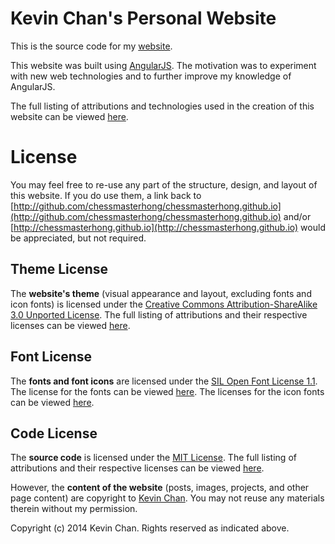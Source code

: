 # Kevin Chan's Personal Website

This is the source code for my [website](http://chessmasterhong.github.io).

This website was built using [AngularJS](http://angularjs.org). The motivation was to experiment with new web technologies and to further improve my knowledge of AngularJS.

The full listing of attributions and technologies used in the creation of this website can be viewed [here](http://chessmasterhong.github.io/#/credits).


# License

You may feel free to re-use any part of the structure, design, and layout of this website. If you do use them, a link back to [http://github.com/chessmasterhong/chessmasterhong.github.io](http://github.com/chessmasterhong/chessmasterhong.github.io) and/or [http://chessmasterhong.github.io](http://chessmasterhong.github.io) would be appreciated, but not required.

## Theme License

The **website's theme** (visual appearance and layout, excluding fonts and icon fonts) is licensed under the [Creative Commons Attribution-ShareAlike 3.0 Unported License](http://creativecommons.org/licenses/by-sa/3.0/). The full listing of attributions and their respective licenses can be viewed [here](/src/tasks/license.css).

## Font License

The **fonts and font icons** are licensed under the [SIL Open Font License 1.1](http://scripts.sil.org/cms/scripts/page.php?site_id=nrsi&id=OFL). The license for the fonts can be viewed [here](/src/common/fonts/lato/OFL.txt). The licenses for the icon fonts can be viewed [here](/src/common/fonts/fontello/LICENSE.txt).

## Code License

The **source code** is licensed under the [MIT License](LICENSE.txt). The full listing of attributions and their respective licenses can be viewed [here](/src/tasks/license.js).

However, the **content of the website** (posts, images, projects, and other page content) are copyright to [Kevin Chan](http://github.com/chessmasterhong). You may not reuse any materials therein without my permission.


Copyright (c) 2014 Kevin Chan. Rights reserved as indicated above.
